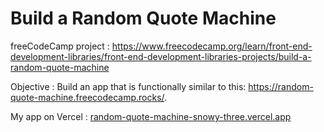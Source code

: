 # Build a Random Quote Machine

freeCodeCamp project : <https://www.freecodecamp.org/learn/front-end-development-libraries/front-end-development-libraries-projects/build-a-random-quote-machine>

Objective : Build an app that is functionally similar to this: <https://random-quote-machine.freecodecamp.rocks/>.

My app on Vercel : [random-quote-machine-snowy-three.vercel.app](https://random-quote-machine-snowy-three.vercel.app/)
